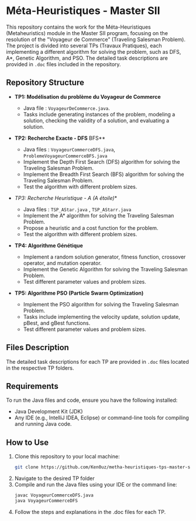 # Méta-Heuristiques - Master SII

This repository contains the work for the Méta-Heuristiques (Metaheuristics) module in the Master SII program, focusing on the resolution of the "Voyageur de Commerce" (Traveling Salesman Problem). The project is divided into several TPs (Travaux Pratiques), each implementing a different algorithm for solving the problem, such as DFS, A*, Genetic Algorithm, and PSO. The detailed task descriptions are provided in `.doc` files included in the repository.

## Repository Structure

- **TP1: Modélisation du problème du Voyageur de Commerce**
  - Java file :  `VoyageurDeCommerce.java`.
  - Tasks include generating instances of the problem, modeling a solution, checking the validity of a solution, and evaluating a solution.

- **TP2: Recherche Exacte - DFS** BFS**
  - Java files : `VoyageurCommerceDFS.java`, `ProblemeVoyageurCommerceBFS.java`
  - Implement the Depth First Search (DFS) algorithm for solving the Traveling Salesman Problem.
  - Implement the Breadth First Search (BFS) algorithm for solving the Traveling Salesman Problem.
  - Test the algorithm with different problem sizes.

- **TP3: Recherche Heuristique - A* (A étoile)**
  - Java files : `TSP_AStar.java` , `TSP_AStarr.java`
  - Implement the A* algorithm for solving the Traveling Salesman Problem.
  - Propose a heuristic and a cost function for the problem.
  - Test the algorithm with different problem sizes.

- **TP4: Algorithme Génétique**
  - Implement a random solution generator, fitness function, crossover operator, and mutation operator.
  - Implement the Genetic Algorithm for solving the Traveling Salesman Problem.
  - Test different parameter values and problem sizes.

- **TP5: Algorithme PSO (Particle Swarm Optimization)**
  - Implement the PSO algorithm for solving the Traveling Salesman Problem.
  - Tasks include implementing the velocity update, solution update, pBest, and gBest functions.
  - Test different parameter values and problem sizes.

## Files Description
The detailed task descriptions for each TP are provided in `.doc` files located in the respective TP folders.

## Requirements

To run the Java files and code, ensure you have the following installed:

- Java Development Kit (JDK)
- Any IDE (e.g., IntelliJ IDEA, Eclipse) or command-line tools for compiling and running Java code.

## How to Use

1. Clone this repository to your local machine:
   ```bash
   git clone https://github.com/Ken0uz/metha-heuristiques-tps-master-sii.git

2. Navigate to the desired TP folder
3. Compile and run the Java files using your IDE or the command line:
   ```bash
   javac VoyageurCommerceDFS.java
   java VoyageurCommerceDFS
4. Follow the steps and explanations in the .doc files for each TP.
   

